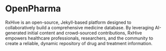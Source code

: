 # OpenPharma
RxHive is an open-source, Jekyll-based platform designed to collaboratively build a comprehensive medicine database. By leveraging AI-generated initial content and crowd-sourced contributions, RxHive empowers healthcare professionals, researchers, and the community to create a reliable, dynamic repository of drug and treatment information.
